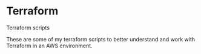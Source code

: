 # Terraform
Terraform scripts

These are some of my terraform scripts to better understand and work with Terraform in an AWS environment.  
